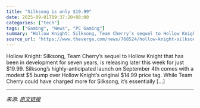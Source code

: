```yaml
---
title: "Silksong is only $19.99"
date: 2025-09-01T09:37:20+08:00
categories: ["tech"]
tags: ["Gaming", "News", "PC Gaming"]
summary: "Hollow Knight: Silksong, Team Cherry’s sequel to Hollow Knight that has been in development for seven years, is releasing later this week for just $19.99. Silksong’s highly-anticipated launch on Septe"
source_url: "https://www.theverge.com/news/768524/hollow-knight-silksong-pricing-release-timing"
---
```


Hollow Knight: Silksong, Team Cherry’s sequel to Hollow Knight that has been in development for seven years, is releasing later this week for just $19.99. Silksong’s highly-anticipated launch on September 4th comes with a modest $5 bump over Hollow Knight’s original $14.99 price tag. While Team Cherry could have charged more for Silksong, it’s essentially [&#8230;]

---

*来源: [原文链接](https://www.theverge.com/news/768524/hollow-knight-silksong-pricing-release-timing)*
